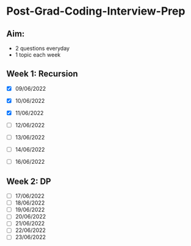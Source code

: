 # Post-Grad-Coding-Interview-Prep

## Aim: 
- 2 questions everyday
- 1 topic each week

## Week 1: Recursion
- [x] 09/06/2022
- [x] 10/06/2022
- [x] 11/06/2022
- [ ] 12/06/2022
- [ ] 13/06/2022
- [ ] 14/06/2022
- [ ] 16/06/2022


## Week 2: DP
- [ ] 17/06/2022
- [ ] 18/06/2022
- [ ] 19/06/2022
- [ ] 20/06/2022
- [ ] 21/06/2022
- [ ] 22/06/2022
- [ ] 23/06/2022
